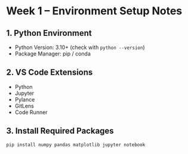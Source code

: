 # Week 1 – Environment Setup Notes

## 1. Python Environment
- Python Version: 3.10+ (check with `python --version`)
- Package Manager: pip / conda

## 2. VS Code Extensions
- Python
- Jupyter
- Pylance
- GitLens
- Code Runner

## 3. Install Required Packages
```bash
pip install numpy pandas matplotlib jupyter notebook
